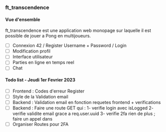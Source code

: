 <!-- cmd + shift + v pour visualizer -->

### ft_transcendence

#### Vue d'ensemble

ft_transcendence est une application web monopage sur laquelle il est possible de jouer a Pong en multijoueurs.

-   [ ] Connexion 42 / Register Username + Password / Login
-   [ ] Modification profil
-   [ ] Interface utilisateur
-   [ ] Parties en ligne en temps reel
-   [ ] Chat

#### Todo list - Jeudi 1er Fevrier 2023

-   [ ] Frontend : Codes d'erreur Register
-   [ ] Style de la Validation email
-   [ ] Backend : Validation email en fonction requetes frontend + verifications
-   [ ] Backend : Faire une route GET qui :
        1- verifie login avec isLogged
        2- verifie validite email grace a req.user.uuid
        3- verifie 2fa
        rien de plus ; faire un appel dans <App/>
-   [ ] Organiser Routes pour 2FA
